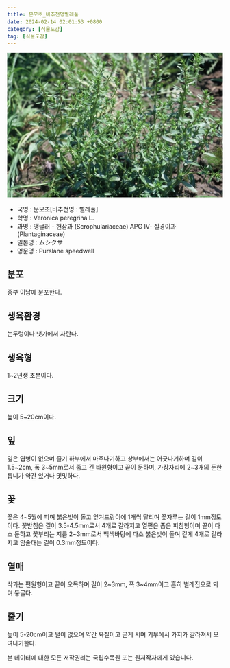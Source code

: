 ```yaml
---
title: 문모초_비추천명벌레풀
date: 2024-02-14 02:01:53 +0800
category: [식물도감]
tag: [식물도감]
---
```




![문모초[비추천명 : 벌레풀]](/assets/img/fileUpload/plants/basic/Scrophulariaceae/Veronica/9726/1_th2.JPG)
- 국명 : 문모초[비추천명 : 벌레풀]
- 학명 : Veronica peregrina L.
- 과명 : 앵글러 - 현삼과 (Scrophulariaceae) APG Ⅳ- 질경이과 (Plantaginaceae)
- 일본명 : ムシクサ
- 영문명 : Purslane speedwell


## 분포
중부 이남에 분포한다.
## 생육환경
논두렁이나 냇가에서 자란다.
## 생육형
1~2년생 초본이다.
## 크기
높이 5~20cm이다.
## 잎
잎은 엽병이 없으며 줄기 하부에서 마주나기하고 상부에서는 어긋나기하며 길이 1.5~2cm, 폭 3~5mm로서 좁고 긴 타원형이고 끝이 둔하며, 가장자리에 2~3개의 둔한 톱니가 약간 있거나 밋밋하다.
## 꽃
꽃은 4~5월에 피며 붉은빛이 돌고 잎겨드랑이에 1개씩 달리며 꽃자루는 길이 1mm정도이다. 꽃받침은 길이 3.5-4.5mm로서 4개로 갈라지고 열편은 좁은 피침형이며 끝이 다소 둔하고 꽃부리는 지름 2~3mm로서 백색바탕에 다소 붉은빛이 돌며 깊게 4개로 갈라지고 암술대는 길이 0.3mm정도이다.
## 열매
삭과는 편원형이고 끝이 오목하며 길이 2~3mm, 폭 3~4mm이고 흔히 벌레집으로 되며 둥글다.
## 줄기
높이 5-20cm이고 털이 없으며 약간 육질이고 곧게 서며 기부에서 가지가 갈라져서 모여나기한다.






본 데이터에 대한 모든 저작권리는 국립수목원 또는 원저작자에게 있습니다.

